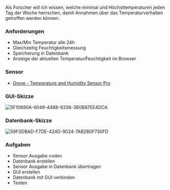 Als Forscher will ich wissen, welche minimal und Höchsttemperaturen jeden Tag der Woche herrschen, damit Annahmen über das Temperaturverhalten getroffen werden können.

### **Anforderungen**

- Max/Min Temperatur alle 24h
- Gleichzeitig Feuchtigkeitsmessung
- Speicherung in Datenbank
- Anzeige der aktuellen Temperatur/Feuchtigkeit im Browser 

### **Sensor**

- [Grove - Temperature and Humidity Sensor Pro](https://seeeddoc.github.io/Grove-Temperature_and_Humidity_Sensor_Pro/#:~:text=Go%20pro%20in%20temperature%20and,applications%20with%20this%20Grove%20gadget.&text=The%20detecting%20range%20of%20this,RH%20and%200.5%C2%B0C.)

### **GUI-Skizze**

![5F10690A-6049-4488-9336-3B0B97EE4DCA](https://github.zhaw.ch/storage/user/3667/files/6f0dce00-eb78-11ea-8626-f5a1157314c4)

### **Datenbank-Skizze**

![59F0DBAD-F7DE-424D-9024-7AB280F730FD](https://github.zhaw.ch/storage/user/3667/files/703efb00-eb78-11ea-89fc-304bea92d504)

### **Aufgaben**

-  Sensor Ausgabe coden
-  Datenbank erstellen
-  Sensor Ausgabe in Datenbank übertragen 
-  GUI erstellen
-  Datenbank mit GUI verbinden
-  Testen



